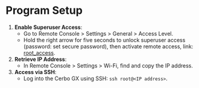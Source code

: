 # Program Setup

1. **Enable Superuser Access**: 
   - Go to Remote Console > Settings > General > Access Level.
   - Hold the right arrow for five seconds to unlock superuser access (password: set secure password), then activate remote access, link: [root_access](root_access).
2. **Retrieve IP Address**: 
   - In Remote Console > Settings > Wi-Fi, find and copy the IP address.
3. **Access via SSH**: 
   - Log into the Cerbo GX using SSH: `ssh root@<IP address>`.
